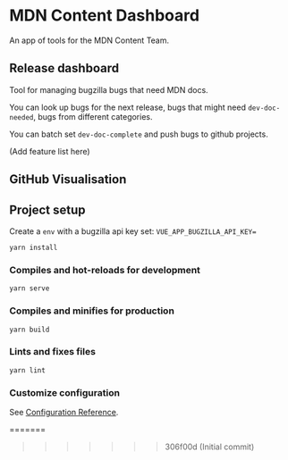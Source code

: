 # MDN Content Dashboard

An app of tools for the MDN Content Team.

## Release dashboard

Tool for managing bugzilla bugs that need MDN docs.

You can look up bugs for the next release, bugs that might need `dev-doc-needed`, bugs from different categories.

You can batch set `dev-doc-complete` and push bugs to github projects.

(Add feature list here)

## GitHub Visualisation

## Project setup

Create a `env` with a bugzilla api key set: `VUE_APP_BUGZILLA_API_KEY=`

```
yarn install
```

### Compiles and hot-reloads for development
```
yarn serve
```

### Compiles and minifies for production
```
yarn build
```

### Lints and fixes files
```
yarn lint
```

### Customize configuration

See [Configuration Reference](https://cli.vuejs.org/config/).

=======


>>>>>>> 306f00d (Initial commit)
